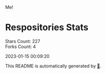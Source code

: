 Me!

# Respositories Stats
Stars Count: 227  
Forks Count: 4

2023-01-15 00:09:20  

This README is automatically generated by [🐰](https://github.com/rnitta/rnitta).
